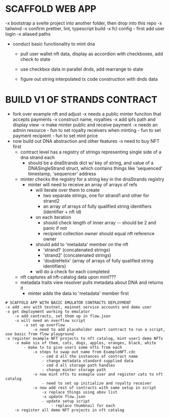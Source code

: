 # SCAFFOLD WEB APP
-x bootstrap a svelte project into another folder, then drop into this repo
    -x tailwind
    -x confirm prettier, lint, typescript build
    -x fcl config
        - first add user login
    -x aliased paths
- conduct basic functionality to mint dna
    - pull user wallet nft data, display as accordion with checkboxes, add check to state
        
    - use checkbox data in parallel dnds, add rearrange to state
    - figure out string interpolated tx code construction with dnds data


# BUILD V1 OF STRANDS CONTRACT
- fork over example nft and adjust
    -x needs a public minter funciton that accepts payments
    -x construct name, royalties
    -x add ipfs path and display view
    -x make minter public and receive payment
    -x  needs an admin resource
        - fun to set royalty receivers when minting
        - fun to set payment recipient 
        - fun to set mint price
- now build out DNA abstraction and other features
    -x need to buy NFT first
    - contract level has a registry of strings representing single side of a dna strand each
        - should be a dnaStrands dict w/ key of string, and value of a DNASingleStrand struct, which contains things like 'sequenced' timestamp, 'sequencer' address
    - minter checks the registry for a string key in the dnaStrands registry
        - minter will need to receive an array of arrays of refs
            - will iterate over them to create
                - two separate strings, one for strand1 and other for strand2
                - an array of arrays of fully qualified string identifiers (identifier + nft id)
            - on each iteration 
                - should check length of inner array -- should be 2 and panic if not
                - recipient collection owner should equal nft reference owner
            - should add to 'metadata' member on the nft
                - 'strand1' (concatenated strings)
                - 'strand2' (concatenated strings)
                - 'doubleHelix' (array of arrays of fully qualified string identifiers)
            - will do a check for each completed 
    - nft captures all nft-catalog data upon mint???
    - metadata traits view resolver pulls metadata about DNA and returns it
        - minter adds the data to 'metadata' member first





```
# SCAFFOLD APP WITH BASIC EMULATOR CONTRACTS DEPLOYMENT
-x add .env with testnet, mainnet service accounts and demo user
-x get deployment working to emulator
    -x add contracts, set them up in flow.json
    -x will need an overflow script
        -x set up overflow
            -x need to add placeholder smart contract to run a script, use basic from flow playground
-x register example NFT projects to nft catalog, mint user1 demo NFTs
    -x make six of them, cats, dogs, apples, oranges, black, white
        - make tx to give user1 some nfts from each
            -x steps to swap out name from ExampleNFT.cdc
                - cmd d all the instances of contract name
                - change metadata standard supplied data
                - cmd d all storage path handles
                - change minter storage path
            -x now mint nfts to exmaple user and register cats to nft catalog
                - need to set up initialize and royalty receiver
            -x now add rest of contracts with same setup in script
                -x replace things using abov list
                -x update flow.json
                - update setup script
                    - replace thumbnail for each
    -x register all demo NFT projects in nft catalog


 
 